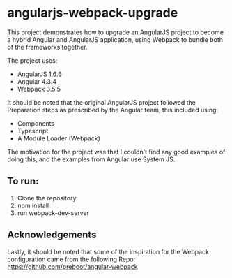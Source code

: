 # angularjs-webpack-upgrade

This project demonstrates how to upgrade an AngularJS project to become a hybrid Angular and AngularJS application, using Webpack to bundle both of the frameworks together.

The project uses: 
* AngularJS 1.6.6
* Angular 4.3.4
* Webpack 3.5.5

It should be noted that the original AngularJS project followed the Preparation steps as prescribed by the Angular team, this included using:
* Components
* Typescript
* A Module Loader (Webpack)

The motivation for the project was that I couldn't find any good examples of doing this, and the examples from Angular use System JS.

## To run:

1. Clone the repository
2. npm install
3. run webpack-dev-server

## Acknowledgements

Lastly, it should be noted that some of the inspiration for the Webpack configuration came from the following Repo:
https://github.com/preboot/angular-webpack

